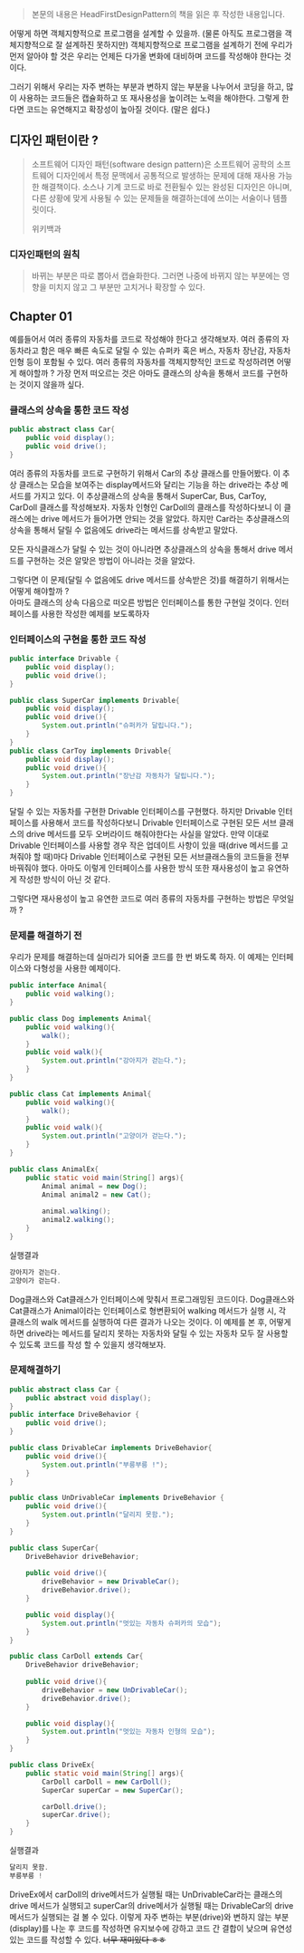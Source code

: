 > 본문의 내용은 HeadFirstDesignPattern의 책을 읽은 후 작성한 내용입니다.

어떻게 하면 객체지향적으로 프로그램을 설계할 수 있을까.
(물론 아직도 프로그램을 객체지향적으로 잘 설계하진 못하지만) 객체지향적으로 프로그램을 설계하기 전에 우리가 먼저 알아야 할 것은 우리는 언제든 다가올 변화에 대비하며 코드를 작성해야 한다는 것이다.

그러기 위해서 우리는 자주 변하는 부분과 변하지 않는 부분을 나누어서 코딩을 하고, 많이 사용하는 코드들은 캡슐화하고 또 재사용성을 높이려는 노력을 해야한다. 그렇게 한다면 코드는 유연해지고 확장성이 높아질 것이다. (말은 쉽다.)


## 디자인 패턴이란 ?
> 소프트웨어 디자인 패턴(software design pattern)은 소프트웨어 공학의 소프트웨어 디자인에서 특정 문맥에서 공통적으로 발생하는 문제에
> 대해 재사용 가능한 해결책이다. 소스나 기계 코드로 바로 전환될수 있는 완성된 디자인은 아니며,
> 다른 상황에 맞게 사용될 수 있는 문제들을 해결하는데에 쓰이는 서술이나 템플릿이다.
>
> 위키백과

### 디자인패턴의 원칙
> 바뀌는 부분은 따로 뽑아서 캡슐화한다. 그러면 나중에 바뀌지 않는 부분에는 영향을 미치지 않고 그 부분만 고치거나 확장할 수 있다.


## Chapter 01
예를들어서 여러 종류의 자동차를 코드로 작성해야 한다고 생각해보자.
여러 종류의 자동차라고 함은 매우 빠른 속도로 달릴 수 있는 슈퍼카 혹은 버스, 자동차 장난감, 자동차 인형 등이 포함될 수 있다. 여러 종류의 자동차를 객체지향적인 코드로 작성하려면 어떻게 해야할까 ?
가장 먼저 떠오르는 것은 아마도 클래스의 상속을 통해서 코드를 구현하는 것이지 않을까 싶다.

### 클래스의 상속을 통한 코드 작성
```java
public abstract class Car{
    public void display();
    public void drive();
}
```
여러 종류의 자동차를 코드로 구현하기 위해서 Car의 추상 클래스를 만들어봤다. 이 추상 클래스는 모습을 보여주는 display메서드와  달리는 기능을 하는 drive라는 추상 메서드를 가지고 있다.
이 추상클래스의 상속을 통해서 SuperCar, Bus, CarToy, CarDoll 클래스를 작성해보자.
자동차 인형인 CarDoll의 클래스를 작성하다보니 이 클래스에는 drive 메서드가 들어가면 안되는 것을 알았다.
하지만 Car라는 추상클래스의 상속을 통해서 달릴 수 없음에도 drive라는 메서드를 상속받고 말았다. 

모든 자식클래스가 달릴 수 있는 것이 아니라면 추상클래스의 상속을 통해서 drive 메서드를 구현하는 것은 알맞은 방법이 아니라는 것을 알았다.

그렇다면 이 문제(달릴 수 없음에도 drive 메서드를 상속받은 것)를 해결하기 위해서는 어떻게 해야할까 ?  
아마도 클래스의 상속 다음으로 떠오른 방법은 인터페이스를 통한 구현일 것이다.
인터페이스를 사용한 작성한 예제를 보도록하자


### 인터페이스의 구현을 통한 코드 작성
```java
public interface Drivable {
    public void display();
    public void drive();
}

public class SuperCar implements Drivable{
    public void display();
    public void drive(){
        System.out.println("슈퍼카가 달립니다.");
    }
}
public class CarToy implements Drivable{
    public void display();
    public void drive(){
        System.out.println("장난감 자동차가 달립니다.");
    }
}
```
달릴 수 있는 자동차를 구현한 Drivable 인터페이스를 구현했다.
하지만 Drivable 인터페이스를 사용해서 코드를 작성하다보니 Drivable 인터페이스로 구현된 모든 서브 클래스의 drive 메서드를 모두 오버라이드 해줘야한다는 사실을 알았다.
만약 이대로 Drivable 인터페이스를 사용할 경우 작은 업데이트 사항이 있을 때(drive 메서드를 고쳐줘야 할 때)마다 Drivable 인터페이스로 구현된 모든 서브클래스들의 코드들을 전부 바꿔줘야 했다.
아마도 이렇게 인터페이스를 사용한 방식 또한 재사용성이 높고 유연하게 작성한 방식이 아닌 것 같다.

그렇다면 재사용성이 높고 유연한 코드로 여러 종류의 자동차를 구현하는 방법은 무엇일까 ?

### 문제를 해결하기 전
우리가 문제를 해결하는데 실마리가 되어줄 코드를 한 번 봐도록 하자.
이 예제는 인터페이스와 다형성을 사용한 예제이다.
```java
public interface Animal{
    public void walking();
}

public class Dog implements Animal{
    public void walking(){
        walk();
    }
    public void walk(){
        System.out.println("강아지가 걷는다.");
    }
}

public class Cat implements Animal{
    public void walking(){
        walk();
    }
    public void walk(){
        System.out.println("고양이가 걷는다.");
    }
}

public class AnimalEx{
    public static void main(String[] args){
        Animal animal = new Dog();
        Animal animal2 = new Cat();
        
        animal.walking();
        animal2.walking();
    }
}
```
실행결과
```java
강아지가 걷는다.
고양이가 걷는다.
```
Dog클래스와 Cat클래스가 인터페이스에 맞춰서 프로그래밍된 코드이다.
Dog클래스와 Cat클래스가 Animal이라는 인터페이스로 형변환되어 walking 메서드가 실행 시, 각 클래스의 walk 메서드를 실행하여 다른 결과가 나오는 것이다.
이 예제를 본 후, 어떻게 하면 drive라는 메서드를 달리지 못하는 자동차와 달릴 수 있는 자동차 모두 잘 사용할 수 있도록 코드를 작성 할 수 있을지 생각해보자.



### 문제해결하기
```java
public abstract class Car {
    public abstract void display();
}
public interface DriveBehavior {
    public void drive();
}

public class DrivableCar implements DriveBehavior{
    public void drive(){
        System.out.println("부릉부릉 !");
    }
}

public class UnDrivableCar implements DriveBehavior {
    public void drive(){
        System.out.println("달리지 못함.");
    }
}

public class SuperCar{
    DriveBehavior driveBehavior;
    
    public void drive(){
        driveBehavior = new DrivableCar();
        driveBehavior.drive();
    }

    public void display(){
        System.out.println("멋있는 자동차 슈퍼카의 모습");
    }
}

public class CarDoll extends Car{
    DriveBehavior driveBehavior;
    
    public void drive(){
        driveBehavior = new UnDrivableCar();
        driveBehavior.drive();
    }

    public void display(){
        System.out.println("멋있는 자동차 인형의 모습");
    }
}

public class DriveEx{
    public static void main(String[] args){
        CarDoll carDoll = new CarDoll();
        SuperCar superCar = new SuperCar();

        carDoll.drive();
        superCar.drive();
    }
}
```
실행결과
```java
달리지 못함.
부릉부릉 !
```

DriveEx에서 carDoll의 drive메서드가 실행될 때는 UnDrivableCar라는 클래스의 drive 메서드가 실행되고 superCar의 drive메서가 실행될 때는
DrivableCar의 drive 메서드가 실행되는 걸 볼 수 있다. 이렇게 자주 변하는 부분(drive)와 변하지 않는 부분(display)를 나눈 후 코드를 작성하면
유지보수에 강하고 코드 간 결합이 낮으며 유연성 있는 코드를 작성할 수 있다. ~~너무 재미있다 ㅎㅎ~~

